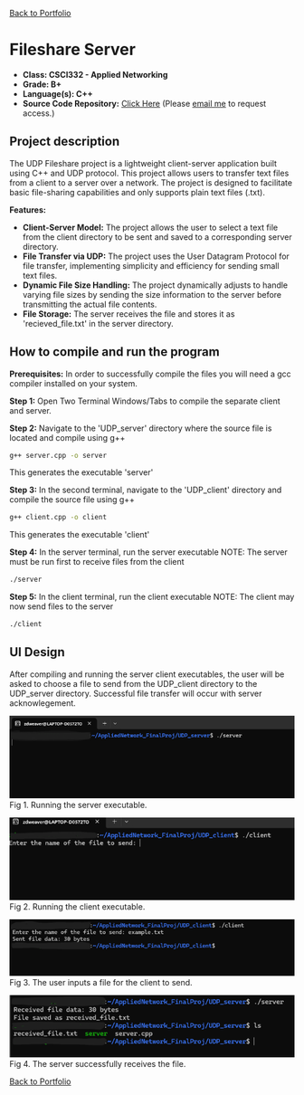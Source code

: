 [Back to Portfolio](./)

Fileshare Server
===============

-   **Class: CSCI332 - Applied Networking** 
-   **Grade: B+** 
-   **Language(s): C++** 
-   **Source Code Repository:** [Click Here](https://github.com/zachWeav/CSCI332_Fileshare_Server) 
    (Please [email me](mailto:ZDWeaver@csustudent.net?subject=GitHub%20Access) to request access.)

## Project description

The UDP Fileshare project is a lightweight client-server application built using C++ and UDP protocol.  This project allows users to transfer text files from a client to a server over a network.
The project is designed to facilitate basic file-sharing capabilities and only supports plain text files (.txt).

**Features:**
-    **Client-Server Model:** The project allows the user to select a text file from the client directory to be sent and saved to a corresponding server directory.
-    **File Transfer via UDP:** The project uses the User Datagram Protocol for file transfer, implementing simplicity and efficiency for sending small text files.
-    **Dynamic File Size Handling:** The project dynamically adjusts to handle varying file sizes by sending the size information to the server before transmitting the actual file contents.
-    **File Storage:** The server receives the file and stores it as 'recieved_file.txt' in the server directory.  

## How to compile and run the program

**Prerequisites:** In order to successfully compile the files you will need a gcc compiler installed on your system.

**Step 1:** Open Two Terminal Windows/Tabs
to compile the separate client and server.

**Step 2:** Navigate to the 'UDP_server' directory where the source file is located and compile using g++
```bash
g++ server.cpp -o server
```
This generates the executable 'server'

**Step 3:** In the second terminal, navigate to the 'UDP_client' directory and compile the source file using g++
```bash
g++ client.cpp -o client
```
This generates the executable 'client'

**Step 4:** In the server terminal, run the server executable
NOTE: The server must be run first to receive files from the client
```bash
./server
```

**Step 5:** In the client terminal, run the client executable
NOTE: The client may now send files to the server
```bash
./client
``` 
## UI Design

After compiling and running the server client executables, the user will be asked to choose a file to send from the UDP_client directory to the UDP_server directory.  Successful file transfer will occur with server acknowlegement.

![screenshot](images/project1/serverRun.png)  
Fig 1. Running the server executable.

![screenshot](images/project1/clientRun.png)  
Fig 2. Running the client executable.

![screenshot](images/project1/clientSent.png)  
Fig 3. The user inputs a file for the client to send.

![screenshot](images/project1/serverReceived.png)  
Fig 4. The server successfully receives the file.


[Back to Portfolio](./)
